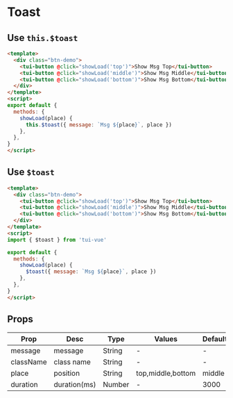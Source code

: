 # Toast

## Use `this.$toast`

```html
<template>
  <div class="btn-demo">
    <tui-button @click="showLoad('top')">Show Msg Top</tui-button>
    <tui-button @click="showLoad('middle')">Show Msg Middle</tui-button>
    <tui-button @click="showLoad('bottom')">Show Msg Bottom</tui-button>
  </div>
</template>
<script>
export default {
  methods: {
    showLoad(place) {
      this.$toast({ message: `Msg ${place}`, place })
    },
  },
}
</script>

```

## Use `$toast`
```html
<template>
  <div class="btn-demo">
    <tui-button @click="showLoad('top')">Show Msg Top</tui-button>
    <tui-button @click="showLoad('middle')">Show Msg Middle</tui-button>
    <tui-button @click="showLoad('bottom')">Show Msg Bottom</tui-button>
  </div>
</template>
<script>
import { $toast } from 'tui-vue'

export default {
  methods: {
    showLoad(place) {
      $toast({ message: `Msg ${place}`, place })
    },
  },
}
</script>

```

## Props

| Prop  | Desc       | Type     | Values  | Default  |
|------------- |---------------- |---------------- |---------------------- |-------- |
| message      | message   | String  | - | - |
| className    | class name   | String  | - | - |
| place        | position   | String  | top,middle,bottom  | middle |
| duration     | duration(ms)   | Number  | - | 3000 |
